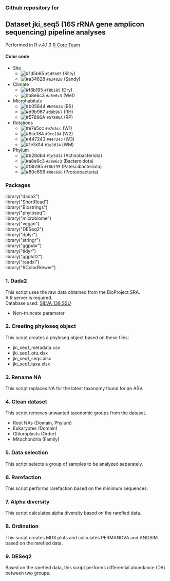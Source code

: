 ### Github repository for 

## Dataset jki_seq5 (16S rRNA gene amplicon sequencing) pipeline analyses
Performed in R v.4.1.3 [R Core Team](https://www.r-project.org)

#### Color code
- Site
  - ![#1d5b65](https://placehold.co/15x15/1d5b65/1d5b65.png) `#1d5b65` (Silty)
  - ![#a34828](https://placehold.co/15x15/a34828/a34828.png) `#a34828` (Sandy)
- Climate
  - ![#f8b195](https://placehold.co/15x15/f8b195/f8b195.png) `#f8b195` (Dry)
  - ![#a8e6c3](https://placehold.co/15x15/a8e6c3/a8e6c3.png) `#a8e6c3` (Wet)
- Microhabitats
  - ![#b05644](https://placehold.co/15x15/b05644/b05644.png) `#b05644` (BS)
  - ![#d9b967](https://placehold.co/15x15/d9b967/d9b967.png) `#d9b967` (RH)
  - ![#57896A](https://placehold.co/15x15/57896A/57896A.png) `#57896A` (RP)
- Rotations
  - ![#e7e5cc](https://placehold.co/15x15/e7e5cc/e7e5cc.png) `#e7e5cc` (W1)
  - ![#9cc184](https://placehold.co/15x15/9cc184/9cc184.png) `#9cc184` (W2)
  - ![#447243](https://placehold.co/15x15/447243/447243.png) `#447243` (W3)
  - ![#1e3d14](https://placehold.co/15x15/1e3d14/1e3d14.png) `#1e3d14` (WM)
- Phylum
  - ![#628dbd](https://placehold.co/15x15/1e3d14/1e3d14.png) `#1e3d14` (Actinobacteriota)
  - ![#a8e6c3](https://placehold.co/15x15/a8e6c3/a8e6c3.png) `#a8e6c3` (Bacteroidota)
  - ![#f8b195](https://placehold.co/15x15/f8b195/f8b195.png) `#f8b195` (Patescibacteriota)
  - ![#80c698](https://placehold.co/15x15/80c698/80c698.png) `#80c698` (Proteobacteria)

### Packages
library("dada2")\
library("ShortRead")\
library("Biostrings")\
library("phyloseq")\
library("microbiome")\
library("vegan")\
library("DESeq2") \
library("dplyr")\
library("stringr")\
library("ggpubr")\
library("tidyr")\
library("ggplot2")\
library("readxl")\
library("RColorBrewer")
  
### 1. Dada2
This script uses the raw data obtained from the BioProject SRA.\
A R server is required. \
Database used: [SILVA 138 SSU](https://www.arb-silva.de/documentation/release-138/) 
- Non-truncate parameter

### 2. Creating phyloseq object
This script creates a phyloseq object based on these files:

- jki_seq1_metadata.csv
- jki_seq1_otu.xlsx
- jki_seq1_seqs.xlsx
- jki_seq1_taxa.xlsx

### 3. Rename NA
This script replaces NA for the latest taxonomy found for an ASV.

### 4. Clean dataset
This script removes unwanted taxonomic groups from the dataset.
- Root NAs (Domain, Phylum)
- Eukaryotes (Domain)
- Chloroplasts (Order)
- Mitochondria (Family)

### 5. Data selection
This script selects a group of samples to be analyzed separately.

### 6. Rarefaction
This script performs rarefaction based on the minimum sequences.

### 7. Alpha diversity
This script calculates alpha diversity based on the rarefied data.

### 8. Ordination 
This script creates MDS plots and calculates PERMANOVA and ANOSIM based on the rarefied data.

### 9. DESeq2
Based on the rarefied data, this script performs differential abundance (DA) between two groups.
